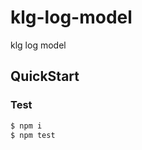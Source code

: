 # klg-log-model
klg log model

## QuickStart

<!-- add docs here for user -->

### Test

```bash
$ npm i
$ npm test
```

